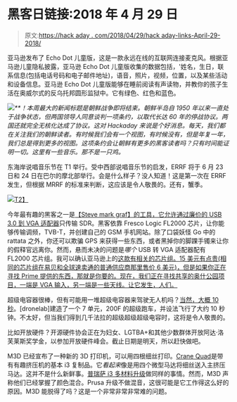 # 黑客日链接:2018 年 4 月 29 日

> 原文:[https://hack aday . com/2018/04/29/hack aday-links-April-29-2018/](https://hackaday.com/2018/04/29/hackaday-links-april-29-2018/)

亚马逊发布了 Echo Dot 儿童版，这是一款永远在线的互联网连接麦克风。根据亚马逊儿童隐私披露，亚马逊 Echo Dot 儿童版收集的数据包括，'姓名，生日，联系信息(包括电话号码和电子邮件地址)，语音，照片，视频，位置，以及某些活动和设备信息。亚马逊 Echo Dot 儿童版能够在睡前阅读有声读物，并教你的孩子生活在奥威尔式的反乌托邦圆形监狱中。它有绿色、红色和蓝色。

*[![](../Images/9d74346c672daf3e8fa686689ab147ca.png)](https://hackaday.com/wp-content/uploads/2017/12/northkorea.png)**！本周最大的新闻标题是朝鲜战争即将结束。朝鲜半岛自 1950 年以来一直处于战争状态，但两国领导人同意谈判一项条约，以取代长达 60 年的停战协议。两国还就完全无核化达成了协议。这对 Hackaday 来说是个好消息。每天，我们都在关注我们的朝鲜读者。有时候我们会有一个视图，有时候没有，但是年复一年，我们总是得到更多的视图。这项条约会让朝鲜有更多的黑客读者吗？只有时间能证明一切。这里有一些音乐。那不是一只鸡。*

东海岸说唱音乐节在 T1 举行。受中西部说唱音乐节的启发，ERRF 将于 6 月 23 日和 24 日在巴尔的摩北部举行。会是什么样子？没人知道！这是第一次在 ERRF 发生，但根据 MRRF 的标准来判断，这应该是令人敬畏的。还有，蟹季。

[![](../Images/624be5497d52cae8a8f7a5983a929fea.png)T2】](https://hackaday.com/wp-content/uploads/2018/04/fl2000.jpg)

今年最有趣的黑客之一是[【Steve mark graf】的工具，它允许通过廉价的 USB 3.0 到 VGA 适配器](https://hackaday.com/2018/04/23/spoofing-cell-networks-with-a-usb-to-vga-adapter/)只传输 SDR。黑客依靠 Fresco Logic FL2000 芯片，让你能够传输调频，TVB-T，并创建自己的 GSM 手机网站。除了口袋妖怪 Go 中的 rattata 之外，你还可以欺骗 GPS 来获得一些东西，或者黑掉你的脚踝手镯来让你的假释官远离你。然而，悬而未决的问题是*哪个* USB 转 VGA 适配器配有 FL2000 芯片组。我可以确认亚马逊上的[这款有相关的芯片组。15 美元有点贵(相同的芯片组在易贝和全球速卖通的普通供应商那里售价 6 美元)，但是如果你正在寻找 Prime 提供的东西，那就是你要的。现在，我们正在寻找共享的奥什公园项目，一端是 VGA 输入，另一端是一些天线。让它发生，人们。](https://www.amazon.com/eBerry-Monitor-External-Multiple-Monitors/dp/B00UV52H5A/)

超级电容器很棒，但有可能用一堆超级电容器来驾驶无人机吗？[当然，大概 10 秒](https://www.youtube.com/watch?v=OwjTQtDmVfg)。[dronelab]建造了一个 7 单元，200F 的超级跑车，并设法飞行了大约 10 秒钟。不太好，但当我们得到几千法拉的超级超级超级电容时，这将是令人敬畏的。

比如开放硬件？开源硬件协会正在为妇女、LGTBA+和其他少数群体开放阿达·洛芙莱斯奖学金，以参加开放硬件峰会。截止日期是明天，所以赶快做吧。

M3D 已经宣布了一种新的 3D 打印机，可以用四根细丝打印。[Crane Quad](https://store.printm3d.com/products/crane-3d-printer)是带有有趣挤压机的基本 i3 复制品。它*看起来*像是用四个微型马达将细丝送入主挤压马达。这并不是什么新鲜事。[普瑞萨 i3 多材料升级](https://shop.prusa3d.com/en/printer-upgrades/183-original-prusa-i3-mk3-multi-material-upgrade-kit.html)做同样的事情。然而，M3D 声称他们已经掌握了颜色混合。Prusa 升级不做混音，这很可能是它工作得这么好的原因。M3D 能脱得了吗？这是一个非常非常非常难的问题。
